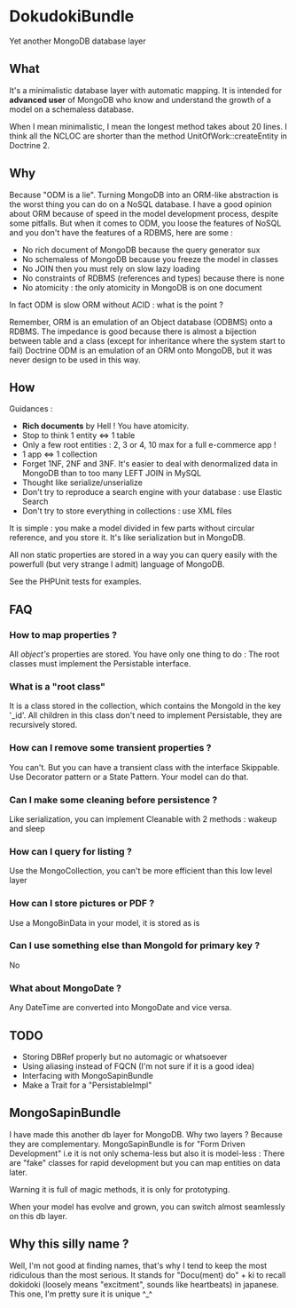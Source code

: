 DokudokiBundle
==============

Yet another MongoDB database layer

What
----

It's a minimalistic database layer with automatic mapping. 
It is intended for **advanced user** of MongoDB
who know and understand the growth of a model on a schemaless database.

When I mean minimalistic, I mean the longest method takes about 20 lines. I think all
the NCLOC are shorter than the method UnitOfWork::createEntity in Doctrine 2.

Why
---

Because "ODM is a lie". Turning MongoDB into an ORM-like abstraction is the worst
thing you can do on a NoSQL database. I have a good opinion about ORM
because of speed in the model development process, despite some pitfalls.
But when it comes to ODM, you loose the features of NoSQL and you don't have
the features of a RDBMS, here are some : 

 * No rich document of MongoDB because the query generator sux
 * No schemaless of MongoDB because you freeze the model in classes
 * No JOIN then you must rely on slow lazy loading
 * No constraints of RDBMS (references and types) because there is none
 * No atomicity : the only atomicity in MongoDB is on one document

In fact ODM is slow ORM without ACID : what is the point ?

Remember, ORM is an emulation of an Object database (ODBMS) onto a RDBMS.
The impedance is good because there is almost a bijection between table and a class
(except for inheritance where the system start to fail)
Doctrine ODM is an emulation of an ORM onto MongoDB, but it was never design
to be used in this way.

How
---

Guidances :
 * **Rich documents** by Hell ! You have atomicity.
 * Stop to think 1 entity <=> 1 table
 * Only a few root entities : 2, 3 or 4, 10 max for a full e-commerce app !
 * 1 app <=> 1 collection
 * Forget 1NF, 2NF and 3NF. It's easier to deal with denormalized data in 
   MongoDB than to too many LEFT JOIN in MySQL
 * Thought like serialize/unserialize
 * Don't try to reproduce a search engine with your database : use Elastic Search
 * Don't try to store everything in collections : use XML files

It is simple : you make a model divided in few parts without circular reference, 
and you store it. It's like serialization but in MongoDB.

All non static properties are stored in a way you can query easily with the
powerfull (but very strange I admit) language of MongoDB.

See the PHPUnit tests for examples.

FAQ
---

### How to map properties ?
All *object's* properties are stored. You have only one thing to do : 
The root classes must implement the Persistable interface.

### What is a "root class"
It is a class stored in the collection, which contains the MongoId in the key '_id'.
All children in this class don't need to implement Persistable, they are
recursively stored.

### How can I remove some transient properties ?
You can't. But you can have a transient class with the interface Skippable.
Use Decorator pattern or a State Pattern. Your model can do that.

### Can I make some cleaning before persistence ?
Like serialization, you can implement Cleanable with 2 methods : wakeup and sleep

### How can I query for listing ?
Use the MongoCollection, you can't be more efficient than this low level layer

### How can I store pictures or PDF ?
Use a MongoBinData in your model, it is stored as is

### Can I use something else than MongoId for primary key ?
No

### What about MongoDate ?
Any DateTime are converted into MongoDate and vice versa.

TODO
----

 * Storing DBRef properly but no automagic or whatsoever
 * Using aliasing instead of FQCN (I'm not sure if it is a good idea)
 * Interfacing with MongoSapinBundle
 * Make a Trait for a "PersistableImpl"

MongoSapinBundle
----------------

I have made this another db layer for MongoDB. Why two layers ? Because they
are complementary. MongoSapinBundle is for "Form Driven Development" i.e
it is not only schema-less but also it is model-less : There are "fake" classes
for rapid development but you can map entities on data later. 

Warning it is full of magic methods, it is only for
prototyping.

When your model has evolve and grown, you can switch almost seamlessly 
on this db layer.

Why this silly name ?
---------------------

Well, I'm not good at finding names, that's why I tend to keep the most ridiculous
than the most serious. It stands for "Docu(ment) do" + ki to recall
dokidoki (loosely means "excitment", sounds like heartbeats) in japanese.
This one, I'm pretty sure it is unique ^_^